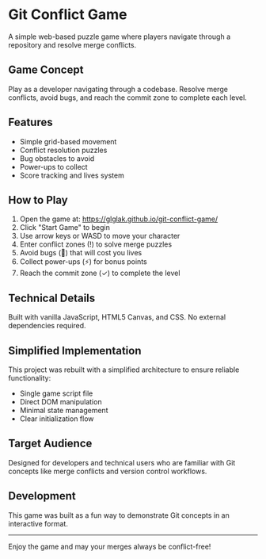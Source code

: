 # Git Conflict Game

A simple web-based puzzle game where players navigate through a repository and resolve merge conflicts.

## Game Concept

Play as a developer navigating through a codebase. Resolve merge conflicts, avoid bugs, and reach the commit zone to complete each level.

## Features

- Simple grid-based movement
- Conflict resolution puzzles
- Bug obstacles to avoid
- Power-ups to collect
- Score tracking and lives system

## How to Play

1. Open the game at: https://glglak.github.io/git-conflict-game/
2. Click "Start Game" to begin
3. Use arrow keys or WASD to move your character
4. Enter conflict zones (!) to solve merge puzzles
5. Avoid bugs (🐞) that will cost you lives
6. Collect power-ups (⚡) for bonus points
7. Reach the commit zone (✓) to complete the level

## Technical Details

Built with vanilla JavaScript, HTML5 Canvas, and CSS. No external dependencies required.

## Simplified Implementation

This project was rebuilt with a simplified architecture to ensure reliable functionality:
- Single game script file
- Direct DOM manipulation
- Minimal state management
- Clear initialization flow

## Target Audience

Designed for developers and technical users who are familiar with Git concepts like merge conflicts and version control workflows.

## Development

This game was built as a fun way to demonstrate Git concepts in an interactive format.

---

Enjoy the game and may your merges always be conflict-free!
